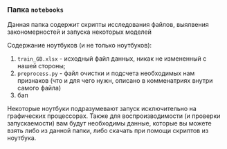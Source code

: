 ### Папка ```notebooks```

Данная папка содержит скрипты исследования файлов, выялвения закономерностей и запуска некоторых моделей

Содержание ноутбуков (и не только ноутбуков):
1. ```train_GB.xlsx``` - исходный файл данных, никак не измененный с нашей стороны;
2. ```preprocess.py``` - файл очистки и подсчета необходимых нам признаков (что и для чего нужн, описано в комменатриях внутри самого файла)
3. бап

Некоторые ноутбуки подразумевают запуск исключительно на графических процессорах. Также для воспроизводимости (и проверки запускаемости) вам будут необходимы данные, которые вы можете взять либо из данной папки, либо скачать при помощи скриптов из ноутбука.

